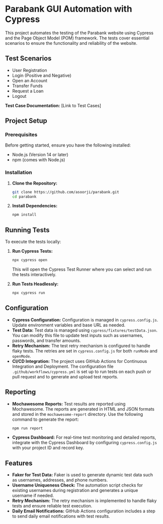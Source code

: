 # Parabank GUI Automation with Cypress

This project automates the testing of the Parabank website using Cypress and the Page Object Model (POM) framework. The tests cover essential scenarios to ensure the functionality and reliability of the website.

## Test Scenarios

- User Registration
- Login (Positive and Negative)
- Open an Account
- Transfer Funds
- Request a Loan
- Logout

**Test Case Documentation:** [Link to Test Cases]

## Project Setup

### Prerequisites

Before getting started, ensure you have the following installed:

- Node.js (Version 14 or later)
- npm (comes with Node.js)

### Installation

1. **Clone the Repository:**

   ```bash
   git clone https://github.com/asoorji/parabank.git
   cd parabank
   ```

2. **Install Dependencies:**

   ```bash
   npm install
   ```

## Running Tests

To execute the tests locally:

1. **Run Cypress Tests:**

   ```bash
   npx cypress open
   ```

   This will open the Cypress Test Runner where you can select and run the tests interactively.

2. **Run Tests Headlessly:**

   ```bash
   npx cypress run
   ```

## Configuration

- **Cypress Configuration:** Configuration is managed in `cypress.config.js`. Update environment variables and base URL as needed.
- **Test Data:** Test data is managed using `cypress/fixtures/testData.json`. You can modify this file to update test inputs such as usernames, passwords, and transfer amounts.
- **Retry Mechanism:** The test retry mechanism is configured to handle flaky tests. The retries are set in `cypress.config.js` for both `runMode` and `openMode`.
- **CI/CD Integration:** The project uses GitHub Actions for Continuous Integration and Deployment. The configuration file `.github/workflows/cypress.yml` is set up to run tests on each push or pull request and to generate and upload test reports.

## Reporting

- **Mochawesome Reports:** Test results are reported using Mochawesome. The reports are generated in HTML and JSON formats and stored in the `mochawesome-report` directory. Use the following command to generate the report:

  ```bash
  npm run report
  ```

- **Cypress Dashboard:** For real-time test monitoring and detailed reports, integrate with the Cypress Dashboard by configuring `cypress.config.js` with your project ID and record key.

## Features

- **Faker for Test Data:** Faker is used to generate dynamic test data such as usernames, addresses, and phone numbers.
- **Username Uniqueness Check:** The automation script checks for existing usernames during registration and generates a unique username if needed.
- **Retry Mechanism:** The retry mechanism is implemented to handle flaky tests and ensure reliable test execution.
- **Daily Email Notifications:** GitHub Actions configuration includes a step to send daily email notifications with test results.